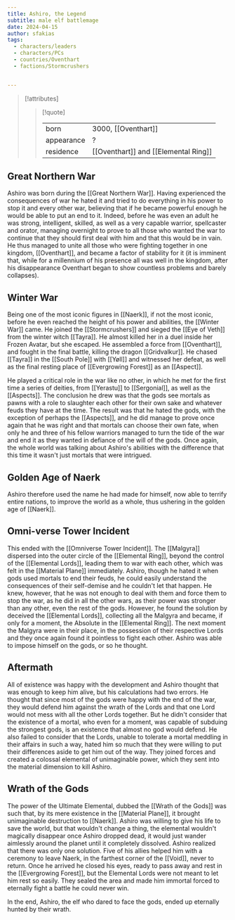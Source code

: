 ```yaml
---
title: Ashiro, the Legend
subtitle: male elf battlemage
date: 2024-04-15
author: sfakias
tags:
  - characters/leaders
  - characters/PCs
  - countries/Oventhart
  - factions/Stormcrushers


---
```

> [!attributes]
> 
> > [!quote]
> >
> > | | |
> > | --- | --- |
> > | born | 3000, [[Oventhart]] |
> > | appearance | ? |
> > | residence | [[Oventhart]] and [[Elemental Ring]] |

## Great Northern War

Ashiro was born during the [[Great Northern War]]. Having experienced the consequences of war he hated it and tried to do everything in his power to stop it and every other war, believing that if he became powerful enough he would be able to put an end to it. Indeed, before he was even an adult he was strong, intelligent, skilled, as well as a very capable warrior, spellcaster and orator, managing overnight to prove to all those who wanted the war to continue that they should first deal with him and that this would be in vain. He thus managed to unite all those who were fighting together in one kingdom, [[Oventhart]], and became a factor of stability for it (it is imminent that, while for a millennium of his presence all was well in the kingdom, after his disappearance Oventhart began to show countless problems and barely collapses).

## Winter War

Being one of the most iconic figures in [[Naerk]], if not the most iconic, before he even reached the height of his power and abilities, the [[Winter War]] came. He joined the [[Stormcrushers]] and sieged the [[Eye of Veth]] from the winter witch [[Tayra]]. He almost killed her in a duel inside her Frozen Avatar, but she escaped. He assembled a force from [[Oventhart]], and fought in the final battle, killing the dragon [[Gridvalkur]]. He chased [[Tayra]] in the [[South Pole]] with [[Yøll]] and witnessed her defeat, as well as the final resting place of [[Evergrowing Forest]] as an [[Aspect]].

He played a critical role in the war like no other, in which he met for the first time a series of deities, from [[Yerastu]] to [[Sergonial]], as well as the [[Aspects]]. The conclusion he drew was that the gods see mortals as pawns with a role to slaughter each other for their own sake and whatever feuds they have at the time. The result was that he hated the gods, with the exception of perhaps the [[Aspects]], and he did manage to prove once again that he was right and that mortals can choose their own fate, when only he and three of his fellow warriors managed to turn the tide of the war and end it as they wanted in defiance of the will of the gods. Once again, the whole world was talking about Ashiro's abilities with the difference that this time it wasn't just mortals that were intrigued.

## Golden Age of Naerk

Ashiro therefore used the name he had made for himself, now able to terrify entire nations, to improve the world as a whole, thus ushering in the golden age of [[Naerk]].

## Omni-verse Tower Incident

This ended with the [[Omniverse Tower Incident]]. The [[Malgyra]] dispersed into the outer circle of the [[Elemental Ring]], beyond the control of the [[Elemental Lords]], leading them to war with each other, which was felt in the [[Material Plane]] immediately. Ashiro, though he hated it when gods used mortals to end their feuds, he could easily understand the consequences of their self-demise and he couldn't let that happen. He knew, however, that he was not enough to deal with them and force them to stop the war, as he did in all the other wars, as their power was stronger than any other, even the rest of the gods. However, he found the solution by deceived the [[Elemental Lords]], collecting all the Malgyra and became, if only for a moment, the Absolute in the [[Elemental Ring]]. The next moment the Malgyra were in their place, in the possession of their respective Lords and they once again found it pointless to fight each other. Ashiro was able to impose himself on the gods, or so he thought.

## Aftermath

All of existence was happy with the development and Ashiro thought that was enough to keep him alive, but his calculations had two errors. He thought that since most of the gods were happy with the end of the war, they would defend him against the wrath of the Lords and that one Lord would not mess with all the other Lords together. But he didn't consider that the existence of a mortal, who even for a moment, was capable of subduing the strongest gods, is an existence that almost no god would defend. He also failed to consider that the Lords, unable to tolerate a mortal meddling in their affairs in such a way, hated him so much that they were willing to put their differences aside to get him out of the way. They joined forces and created a colossal elemental of unimaginable power, which they sent into the material dimension to kill Ashiro.

## Wrath of the Gods

The power of the Ultimate Elemental, dubbed the [[Wrath of the Gods]] was such that, by its mere existence in the [[Μaterial Plane]], it brought unimaginable destruction to [[Naerk]]. Ashiro was willing to give his life to save the world, but that wouldn't change a thing, the elemental wouldn't magically disappear once Ashiro dropped dead, it would just wander aimlessly around the planet until it completely dissolved. Ashiro realized that there was only one solution. Five of his allies helped him with a ceremony to leave Naerk, in the farthest corner of the [[Void]], never to return. Once he arrived he closed his eyes, ready to pass away and rest in the [[Evergrowing Forest]], but the Elemental Lords were not meant to let him rest so easily. They sealed the area and made him immortal forced to eternally fight a battle he could never win.

In the end, Ashiro, the elf who dared to face the gods, ended up eternally hunted by their wrath.